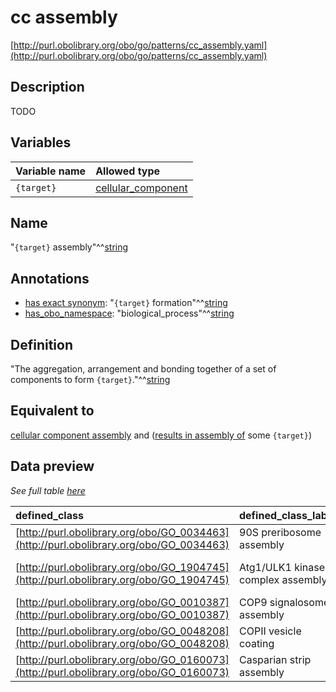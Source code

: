 # cc assembly

[http://purl.obolibrary.org/obo/go/patterns/cc_assembly.yaml](http://purl.obolibrary.org/obo/go/patterns/cc_assembly.yaml)

## Description

TODO




## Variables

| Variable name | Allowed type |
|:--------------|:-------------|
| `{target}` | [cellular_component](http://purl.obolibrary.org/obo/GO_0005575) |

## Name

"`{target}` assembly"^^[string](http://www.w3.org/2001/XMLSchema#string)

## Annotations

- [has exact synonym](http://www.geneontology.org/formats/oboInOwl#hasExactSynonym): "`{target}` formation"^^[string](http://www.w3.org/2001/XMLSchema#string)
- [has_obo_namespace](http://www.geneontology.org/formats/oboInOwl#hasOBONamespace): "biological_process"^^[string](http://www.w3.org/2001/XMLSchema#string)

## Definition

"The aggregation, arrangement and bonding together of a set of components to form `{target}`."^^[string](http://www.w3.org/2001/XMLSchema#string)

## Equivalent to

[cellular component assembly](http://purl.obolibrary.org/obo/GO_0022607)  and ([results in assembly of](http://purl.obolibrary.org/obo/RO_0002588) some `{target}`)







## Data preview

*See full table [here](https://github.com/geneontology/go-ontology/tree/master/src/design_patterns/cc_assembly.tsv)*

| defined_class | defined_class_label | target | target_label |
|:--|:--|:--|:--|
| [http://purl.obolibrary.org/obo/GO_0034463](http://purl.obolibrary.org/obo/GO_0034463) | 90S preribosome assembly | [http://purl.obolibrary.org/obo/GO_0030686](http://purl.obolibrary.org/obo/GO_0030686) | 90S preribosome |
| [http://purl.obolibrary.org/obo/GO_1904745](http://purl.obolibrary.org/obo/GO_1904745) | Atg1/ULK1 kinase complex assembly | [http://purl.obolibrary.org/obo/GO_1990316](http://purl.obolibrary.org/obo/GO_1990316) | Atg1/ULK1 kinase complex |
| [http://purl.obolibrary.org/obo/GO_0010387](http://purl.obolibrary.org/obo/GO_0010387) | COP9 signalosome assembly | [http://purl.obolibrary.org/obo/GO_0008180](http://purl.obolibrary.org/obo/GO_0008180) | COP9 signalosome |
| [http://purl.obolibrary.org/obo/GO_0048208](http://purl.obolibrary.org/obo/GO_0048208) | COPII vesicle coating | [http://purl.obolibrary.org/obo/GO_0030127](http://purl.obolibrary.org/obo/GO_0030127) | COPII vesicle coat |
| [http://purl.obolibrary.org/obo/GO_0160073](http://purl.obolibrary.org/obo/GO_0160073) | Casparian strip assembly | [http://purl.obolibrary.org/obo/GO_0048226](http://purl.obolibrary.org/obo/GO_0048226) | Casparian strip |

